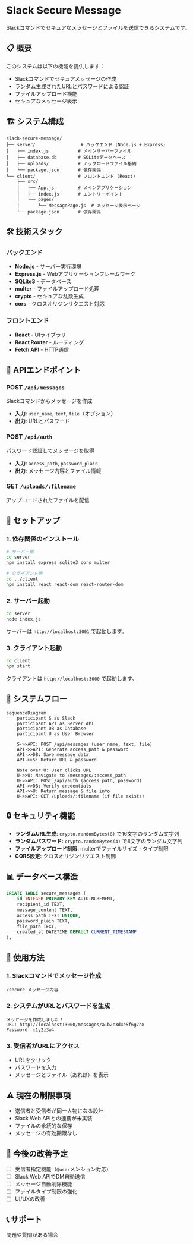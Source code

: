 # Slack Secure Message

Slackコマンドでセキュアなメッセージとファイルを送信できるシステムです。

## 📋 概要

このシステムは以下の機能を提供します：
- Slackコマンドでセキュアメッセージの作成
- ランダム生成されたURLとパスワードによる認証
- ファイルアップロード機能
- セキュアなメッセージ表示

## 🏗️ システム構成

```
slack-secure-message/
├── server/                 # バックエンド (Node.js + Express)
│   ├── index.js           # メインサーバーファイル
│   ├── database.db        # SQLiteデータベース
│   ├── uploads/           # アップロードファイル格納
│   └── package.json       # 依存関係
└── client/                # フロントエンド (React)
    ├── src/
    │   ├── App.js         # メインアプリケーション
    │   ├── index.js       # エントリーポイント
    │   └── pages/
    │       └── MessagePage.js  # メッセージ表示ページ
    └── package.json       # 依存関係
```

## 🛠️ 技術スタック

### バックエンド
- **Node.js** - サーバー実行環境
- **Express.js** - Webアプリケーションフレームワーク
- **SQLite3** - データベース
- **multer** - ファイルアップロード処理
- **crypto** - セキュアな乱数生成
- **cors** - クロスオリジンリクエスト対応

### フロントエンド
- **React** - UIライブラリ
- **React Router** - ルーティング
- **Fetch API** - HTTP通信

## 📝 APIエンドポイント

### POST `/api/messages`
Slackコマンドからメッセージを作成
- **入力**: `user_name`, `text`, `file`（オプション）
- **出力**: URLとパスワード

### POST `/api/auth`
パスワード認証してメッセージを取得
- **入力**: `access_path`, `password_plain`
- **出力**: メッセージ内容とファイル情報

### GET `/uploads/:filename`
アップロードされたファイルを配信

## 🚀 セットアップ

### 1. 依存関係のインストール

```bash
# サーバー側
cd server
npm install express sqlite3 cors multer

# クライアント側
cd ../client
npm install react react-dom react-router-dom
```

### 2. サーバー起動

```bash
cd server
node index.js
```

サーバーは `http://localhost:3001` で起動します。

### 3. クライアント起動

```bash
cd client
npm start
```

クライアントは `http://localhost:3000` で起動します。

## 🔄 システムフロー

```mermaid
sequenceDiagram
    participant S as Slack
    participant API as Server API
    participant DB as Database
    participant U as User Browser
    
    S->>API: POST /api/messages (user_name, text, file)
    API->>API: Generate access_path & password
    API->>DB: Save message data
    API->>S: Return URL & password
    
    Note over U: User clicks URL
    U->>U: Navigate to /messages/:access_path
    U->>API: POST /api/auth (access_path, password)
    API->>DB: Verify credentials
    API->>U: Return message & file info
    U->>API: GET /uploads/:filename (if file exists)
```

## 🔒 セキュリティ機能

- **ランダムURL生成**: `crypto.randomBytes(8)` で16文字のランダム文字列
- **ランダムパスワード**: `crypto.randomBytes(4)` で8文字のランダム文字列
- **ファイルアップロード制限**: multerでファイルサイズ・タイプ制限
- **CORS設定**: クロスオリジンリクエスト制御

## 📊 データベース構造

```sql
CREATE TABLE secure_messages (
    id INTEGER PRIMARY KEY AUTOINCREMENT,
    recipient_id TEXT,
    message_content TEXT,
    access_path TEXT UNIQUE,
    password_plain TEXT,
    file_path TEXT,
    created_at DATETIME DEFAULT CURRENT_TIMESTAMP
);
```

## 🎯 使用方法

### 1. Slackコマンドでメッセージ作成
```
/secure メッセージ内容
```

### 2. システムがURLとパスワードを生成
```
メッセージを作成しました！
URL: http://localhost:3000/messages/a1b2c3d4e5f6g7h8
Password: x1y2z3w4
```

### 3. 受信者がURLにアクセス
- URLをクリック
- パスワードを入力
- メッセージとファイル（あれば）を表示

## ⚠️ 現在の制限事項

- 送信者と受信者が同一人物になる設計
- Slack Web APIとの連携が未実装
- ファイルの永続的な保存
- メッセージの有効期限なし

## 🔧 今後の改善予定

- [ ] 受信者指定機能（`@user`メンション対応）
- [ ] Slack Web APIでDM自動送信
- [ ] メッセージ自動削除機能
- [ ] ファイルタイプ制限の強化
- [ ] UI/UXの改善

## 📞 サポート

問題や質問がある場合
